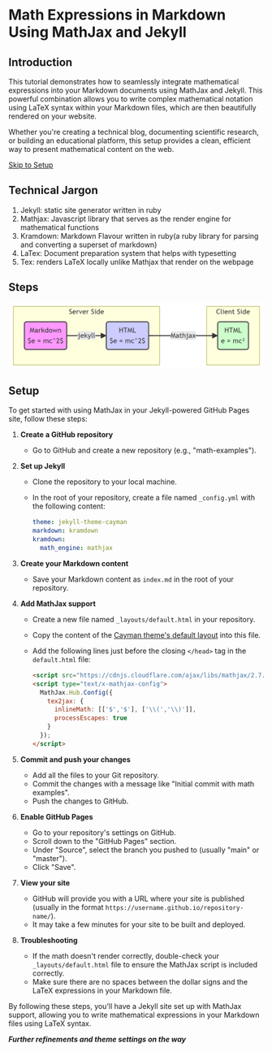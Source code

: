# Math Expressions in Markdown Using MathJax and Jekyll

## Introduction

This tutorial demonstrates how to seamlessly integrate mathematical expressions into your Markdown documents using MathJax and Jekyll. This powerful combination allows you to write complex mathematical notation using LaTeX syntax within your Markdown files, which are then beautifully rendered on your website.

Whether you're creating a technical blog, documenting scientific research, or building an educational platform, this setup provides a clean, efficient way to present mathematical content on the web.

[Skip to Setup](#setup)

## Technical Jargon
1. Jekyll: static site generator written in ruby
2. Mathjax: Javascript library that serves as the render engine for mathematical functions
3. Kramdown: Markdown Flavour written in ruby(a ruby library for parsing and converting a superset of markdown)
4. LaTex: Document preparation system that helps with typesetting 
5. Tex: renders LaTeX locally unlike Mathjax that render on the webpage

## Steps
![# steps of rendering math equations](Images/stepstomathjax.PNG)

## Setup

To get started with using MathJax in your Jekyll-powered GitHub Pages site, follow these steps:

1. **Create a GitHub repository**
   - Go to GitHub and create a new repository (e.g., "math-examples").

2. **Set up Jekyll**
   - Clone the repository to your local machine.
   - In the root of your repository, create a file named `_config.yml` with the following content:

     ```yaml
     theme: jekyll-theme-cayman
     markdown: kramdown
     kramdown:
       math_engine: mathjax
     ```

3. **Create your Markdown content**
   - Save your Markdown content as `index.md` in the root of your repository.

4. **Add MathJax support**
   - Create a new file named `_layouts/default.html` in your repository.
   - Copy the content of the [Cayman theme's default layout](https://github.com/pages-themes/cayman/blob/master/_layouts/default.html) into this file.
   - Add the following lines just before the closing `</head>` tag in the `default.html` file:

     ```html
     <script src="https://cdnjs.cloudflare.com/ajax/libs/mathjax/2.7.0/MathJax.js?config=TeX-AMS-MML_HTMLorMML" type="text/javascript"></script>
     <script type="text/x-mathjax-config">
       MathJax.Hub.Config({
         tex2jax: {
           inlineMath: [['$','$'], ['\\(','\\)']],
           processEscapes: true
         }
       });
     </script>
     ```

5. **Commit and push your changes**
   - Add all the files to your Git repository.
   - Commit the changes with a message like "Initial commit with math examples".
   - Push the changes to GitHub.

6. **Enable GitHub Pages**
   - Go to your repository's settings on GitHub.
   - Scroll down to the "GitHub Pages" section.
   - Under "Source", select the branch you pushed to (usually "main" or "master").
   - Click "Save".

7. **View your site**
   - GitHub will provide you with a URL where your site is published (usually in the format `https://username.github.io/repository-name/`).
   - It may take a few minutes for your site to be built and deployed.

8. **Troubleshooting**
   - If the math doesn't render correctly, double-check your `_layouts/default.html` file to ensure the MathJax script is included correctly.
   - Make sure there are no spaces between the dollar signs and the LaTeX expressions in your Markdown file.

By following these steps, you'll have a Jekyll site set up with MathJax support, allowing you to write mathematical expressions in your Markdown files using LaTeX syntax.

***Further refinements and theme settings on the way***
